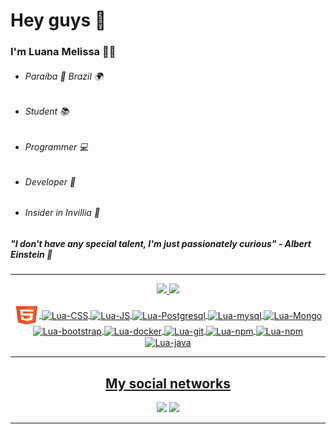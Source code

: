 # Hey guys 👋
### I'm Luana Melissa 👩‍💻
- ###### Paraíba 🌵 Brazil 🌍
- ###### Student 📚
- ###### Programmer 💻
- ###### Developer 🚀
- ###### Insider in Invillia 💼
##### "I don't have any special talent, I'm just passionately curious" - Albert Einstein 🧠
<hr>
<div align="center">
  <a href="https://github.com/lua-programmer">
  <img height="180em" src="https://github-readme-stats.vercel.app/api?username=Lua-programmer&show_icons=true&theme=midnight-purple&include_all_commits=true&count_private=true"/>
  <img height="180em" src="https://github-readme-stats.vercel.app/api/top-langs/?username=Lua-programmer&layout=compact&langs_count=7&theme=midnight-purple"/>
</div>

<div align="center" ><br>
   <img align="center" alt="Lua-HTML" height="30" width="40"src="https://raw.githubusercontent.com/devicons/devicon/master/icons/html5/html5-original.svg">
   <img align="center" alt="Lua-CSS" height="30" width="40" src="https://cdn.jsdelivr.net/gh/devicons/devicon/icons/css3/css3-original.svg">
   <img align="center" alt="Lua-JS" height="30" width="40" src="https://cdn.jsdelivr.net/gh/devicons/devicon/icons/javascript/javascript-original.svg">
   <img align="center" alt="Lua-Postgresql" height="30" width="40" src="https://cdn.jsdelivr.net/gh/devicons/devicon/icons/postgresql/postgresql-original.svg">
   <img align="center" alt="Lua-mysql" height="30" width="40" src="https://cdn.jsdelivr.net/gh/devicons/devicon/icons/mysql/mysql-original-wordmark.svg">
   <img align="center" alt="Lua-Mongo" height="30" width="40" src="https://cdn.jsdelivr.net/gh/devicons/devicon/icons/mongodb/mongodb-plain-wordmark.svg">
   <img align="center" alt="Lua-bootstrap"  height="30" width="40" src="https://cdn.jsdelivr.net/gh/devicons/devicon/icons/bootstrap/bootstrap-original.svg">
   <img align="center" alt="Lua-docker"  height="30" width="40" src="https://cdn.jsdelivr.net/gh/devicons/devicon/icons/docker/docker-original.svg">
   <img align="center" alt="Lua-git"  height="30" width="40" src="https://cdn.jsdelivr.net/gh/devicons/devicon/icons/git/git-original.svg">
   <img align="center" alt="Lua-npm" height="30" width="40" src="https://cdn.jsdelivr.net/gh/devicons/devicon/icons/npm/npm-original-wordmark.svg">
   <img align="center" alt="Lua-npm"  height="30" width="40" src="https://cdn.jsdelivr.net/gh/devicons/devicon/icons/yarn/yarn-original.svg">
  <img align="center" alt="Lua-java"  height="30" width="40" src="https://cdn.jsdelivr.net/gh/devicons/devicon/icons/java/java-plain-wordmark.svg">
  
<div> 
<hr>
  
## My social networks
  <a target="_blank" href="https://www.instagram.com/luana.melissa/" target="_blank" ><img src="https://img.shields.io/badge/-Instagram-%23E4405F?style=for-the-badge&logo=instagram&logoColor=white"></a>
  <a target="_blank" href="https://www.linkedin.com/in/luana-melissa-473208207/" target="_blank" ><img src="https://img.shields.io/badge/-LinkedIn-%230077B5?style=for-the-badge&logo=linkedin&logoColor=white"></a> 
 
  <hr>
